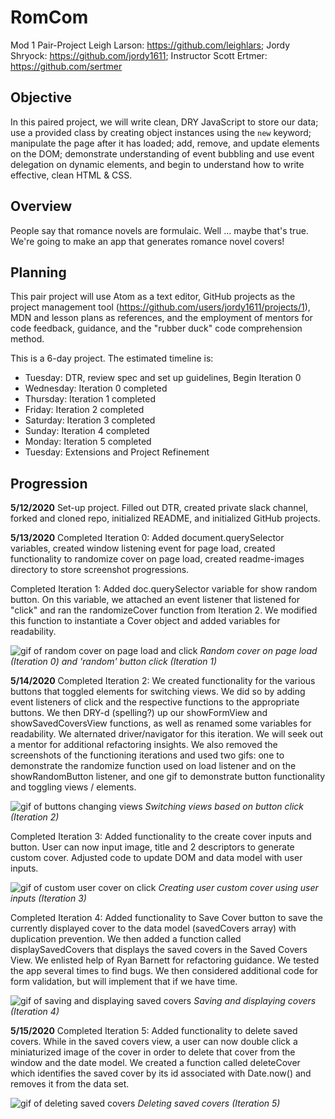
# RomCom
Mod 1 Pair-Project
Leigh Larson: https://github.com/leighlars;
Jordy Shryock: https://github.com/jordy1611;
Instructor Scott Ertmer: https://github.com/sertmer

## Objective

In this paired project, we will write clean, DRY JavaScript to store our data; use a provided class by creating object instances using the `new` keyword; manipulate the page after it has loaded; add, remove, and update elements on the DOM; demonstrate understanding of event bubbling and use event delegation on dynamic elements, and begin to understand how to write effective, clean HTML & CSS.

## Overview

People say that romance novels are formulaic. Well ... maybe that's true. We're going to make an app that generates romance novel covers!

## Planning
This pair project will use Atom as a text editor, GitHub projects as the project management tool (https://github.com/users/jordy1611/projects/1), MDN and lesson plans as references, and the employment of mentors for code feedback, guidance, and the "rubber duck" code comprehension method.

This is a 6-day project. The estimated timeline is:
* Tuesday: DTR, review spec and set up guidelines, Begin Iteration 0
* Wednesday: Iteration 0 completed
* Thursday: Iteration 1 completed
* Friday: Iteration 2 completed
* Saturday: Iteration 3 completed
* Sunday: Iteration 4 completed
* Monday: Iteration 5 completed
* Tuesday: Extensions and Project Refinement

## Progression

**5/12/2020**
Set-up project. Filled out DTR, created private slack channel, forked and cloned repo, initialized README, and initialized GitHub projects.

**5/13/2020**
Completed Iteration 0: Added document.querySelector variables, created window listening event for page load, created functionality to randomize cover on page load, created readme-images directory to store screenshot progressions.

Completed Iteration 1: Added doc.querySelector variable for show random button. On this variable, we attached an event listener that listened for "click" and ran the randomizeCover function from Iteration 2. We modified this function to instantiate a Cover object and added variables for readability.

![gif of random cover on page load and click](/readme-images/it-0-and-1.gif)
*Random cover on page load (Iteration 0) and 'random' button click (Iteration 1)*

**5/14/2020**
Completed Iteration 2: We created functionality for the various buttons that toggled elements for switching views. We did so by adding event listeners of click and the respective functions to the appropriate buttons. We then DRY-d (spelling?) up our showFormView and showSavedCoversView functions, as well as renamed some variables for readability. We alternated driver/navigator for this iteration. We will seek out a mentor for additional refactoring insights. We also removed the screenshots of the functioning iterations and used two gifs: one to demonstrate the randomize function used on load listener and on the showRandomButton listener, and one gif to demonstrate button functionality and toggling views / elements.

![gif of buttons changing views](/readme-images/it2.gif)
*Switching views based on button click (Iteration 2)*

Completed Iteration 3: Added functionality to the create cover inputs and button. User can now input image, title and 2 descriptors to generate custom cover. Adjusted code to update DOM and data model with user inputs.

![gif of custom user cover on click](/readme-images/Explosive-passions1.gif)
*Creating user custom cover using user inputs (Iteration 3)*

Completed Iteration 4: Added functionality to Save Cover button to save the currently displayed cover to the data model (savedCovers array) with duplication prevention. We then added a function called displaySavedCovers that displays the saved covers in the Saved Covers View. We enlisted help of Ryan Barnett for refactoring guidance. We tested the app several times to find bugs. We then considered additional code for form validation, but will implement that if we have time.

![gif of saving and displaying saved covers](/readme-images/it4.gif)
*Saving and displaying covers (Iteration 4)*

**5/15/2020**
Completed Iteration 5: Added functionality to delete saved covers. While in the saved covers view, a user can now double click a miniaturized image of the cover in order to delete that cover from the window and the date model. We created a function called deleteCover which identifies the saved cover by its id associated with Date.now() and removes it from the data set.

![gif of deleting saved covers](/readme-images/Deleting-gif.gif)
*Deleting saved covers (Iteration 5)*
